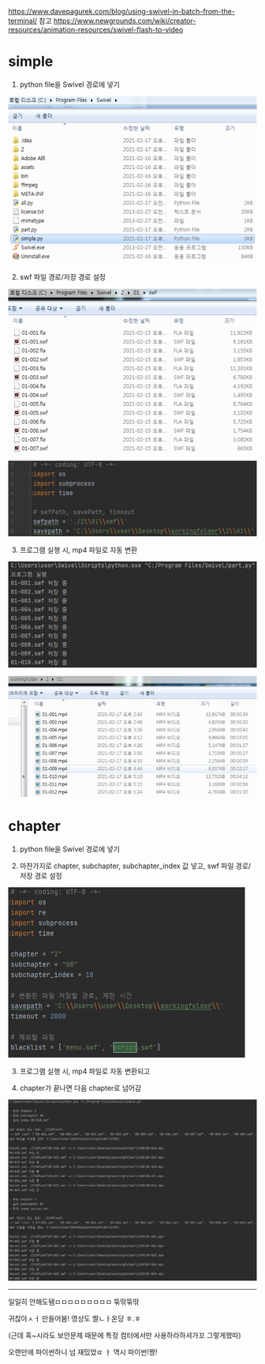 https://www.davepagurek.com/blog/using-swivel-in-batch-from-the-terminal/ 참고
https://www.newgrounds.com/wiki/creator-resources/animation-resources/swivel-flash-to-video


# simple
1. python file을 Swivel 경로에 넣기

![2](./img/2.png)

2. swf 파일 경로/저장 경로 설정 

![3](./img/3.png)

![2-1](./img/2-1.JPG)

3. 프로그램 실행 시, mp4 파일로 자동 변환

![4](./img/4.JPG)

![4-1](./img/4-1.JPG)




# chapter

1. python file을 Swivel 경로에 넣기

2. 마찬가지로 chapter, subchapter, subchapter_index 값 넣고, swf 파일 경로/저장 경로 설정 

![5](./img/5.JPG)

3. 프로그램 실행 시, mp4 파일로 자동 변환되고

5. chapter가 끝나면 다음 chapter로 넘어감

![6](./img/6.JPG)


-------------------------

일일히 안해도됌ㅁㅁㅁㅁㅁㅁㅁㅁㅁ 뚞딲뚞딲

귀찮아ㅅㅓ 만들어봄! 영상도 짤ㄴㅏ온당 ㅎ.ㅎ 

(근데 혹~시라도 보안문제 때문에 특정 컴터에서만 사용하라하셔가꼬 그렇게했따)

오랜만에 파이썬하니 넘 재밌었ㄸ ㅏ 역시 파이썬!짱!
